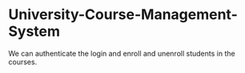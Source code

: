 # University-Course-Management-System
We can authenticate the login and enroll and unenroll students in the courses.
